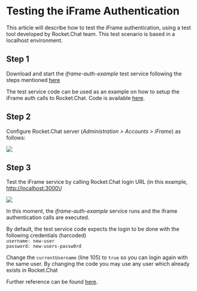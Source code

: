 # Testing the iFrame Authentication

This article will describe how to test the iFrame authentication, using a test tool developed by Rocket.Chat team. This test scenario is based in a localhost environment.

## Step 1

Download and start the _iframe-auth-example_ test service following the steps mentioned [here](https://github.com/RocketChat/iframe-auth-example)

The test service code can be used as an example on how to setup the iFrame auth calls to Rocket.Chat. Code is available [here](https://github.com/RocketChat/iframe-auth-example/blob/master/index.js).

## Step 2

Configure Rocket.Chat server (_Administration > Accounts > iFrame_) as follows:

![](../../../.gitbook/assets/84309416-78b60580-ab36-11ea-9777-f2c0138a9677.png)

## Step 3

Test the iFrame service by calling Rocket.Chat login URL (in this example, [http://localhost:3000\\](http://localhost:3000)_)_

![](../../../.gitbook/assets/2020-08-12\_10-58.png)

In this moment, the _iframe-auth-example_ service runs and the iframe authentication calls are executed.

By default, the test service code expects the login to be done with the following credentials (harcoded)\
`username: new-user`\
`password: new-users-passw0rd`

Change the `currentUsername` (line 105) to `true` so you can login again with the same user. By changing the code you may use any user which already exists in Rocket.Chat

Further reference can be found [here](https://github.com/RocketChat/Rocket.Chat.ReactNative/pull/2184).
